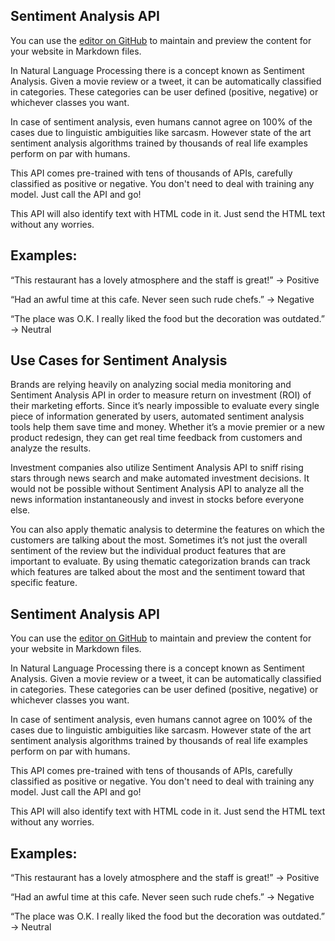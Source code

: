 ## Sentiment Analysis API

You can use the [editor on GitHub](https://github.com/pourabkarchaudhuri/sentiment-analysis-api/edit/gh-pages/index.md) to maintain and preview the content for your website in Markdown files.

In Natural Language Processing there is a concept known as Sentiment Analysis. Given a movie review or a tweet, it can be automatically classified in categories. These categories can be user defined (positive, negative) or whichever classes you want.

In case of sentiment analysis, even humans cannot agree on 100% of the cases due to linguistic ambiguities like sarcasm. However state of the art sentiment analysis algorithms trained by thousands of real life examples perform on par with humans.

This API comes pre-trained with tens of thousands of APIs, carefully classified as positive or negative. You don't need to deal with training any model. Just call the API and go!

This API will also identify text with HTML code in it. Just send the HTML text without any worries.

## Examples:
“This restaurant has a lovely atmosphere and the staff is great!” →  Positive

“Had an awful time at this cafe. Never seen such rude chefs.” →  Negative

“The place was O.K. I really liked the food but the decoration was outdated.” →  Neutral

## Use Cases for Sentiment Analysis

Brands are relying heavily on analyzing social media monitoring and Sentiment Analysis API in order to measure return on investment (ROI) of their marketing efforts. Since it’s nearly impossible to evaluate every single piece of information generated by users, automated sentiment analysis tools help them save time and money. Whether it’s a movie premier or a new product redesign, they can get real time feedback from customers and analyze the results.

Investment companies also utilize Sentiment Analysis API to sniff rising stars through news search and make automated investment decisions. It would not be possible without Sentiment Analysis API to analyze all the news information instantaneously and invest in stocks before everyone else.

You can also apply thematic analysis to determine the features on which the customers are talking about the most. Sometimes it’s not just the overall sentiment of the review but the individual product features that are important to evaluate. By using thematic categorization brands can track which features are talked about the most and the sentiment toward that specific feature.

## Sentiment Analysis API

You can use the [editor on GitHub](https://github.com/pourabkarchaudhuri/sentiment-analysis-api/edit/gh-pages/index.md) to maintain and preview the content for your website in Markdown files.

In Natural Language Processing there is a concept known as Sentiment Analysis. Given a movie review or a tweet, it can be automatically classified in categories. These categories can be user defined (positive, negative) or whichever classes you want.

In case of sentiment analysis, even humans cannot agree on 100% of the cases due to linguistic ambiguities like sarcasm. However state of the art sentiment analysis algorithms trained by thousands of real life examples perform on par with humans.

This API comes pre-trained with tens of thousands of APIs, carefully classified as positive or negative. You don't need to deal with training any model. Just call the API and go!

This API will also identify text with HTML code in it. Just send the HTML text without any worries.

## Examples:
“This restaurant has a lovely atmosphere and the staff is great!” →  Positive

“Had an awful time at this cafe. Never seen such rude chefs.” →  Negative

“The place was O.K. I really liked the food but the decoration was outdated.” →  Neutral


